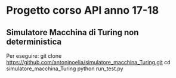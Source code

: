 # Progetto corso API anno 17-18
## Simulatore Macchina di Turing non deterministica

Per eseguire:
git clone https://github.com/antoninoelia/simulatore_macchina_Turing.git
cd simulatore_macchina_Turing
python run_test.py
